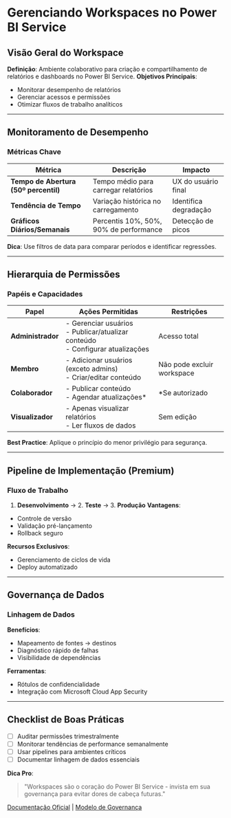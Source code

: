 # Gerenciando Workspaces no Power BI Service

## Visão Geral do Workspace

**Definição**: Ambiente colaborativo para criação e compartilhamento de relatórios e dashboards no Power BI Service.
**Objetivos Principais**:

- Monitorar desempenho de relatórios
- Gerenciar acessos e permissões
- Otimizar fluxos de trabalho analíticos

---

## Monitoramento de Desempenho

### Métricas Chave

| Métrica                               | Descrição                              | Impacto               |
| ------------------------------------- | -------------------------------------- | --------------------- |
| **Tempo de Abertura (50º percentil)** | Tempo médio para carregar relatórios   | UX do usuário final   |
| **Tendência de Tempo**                | Variação histórica no carregamento     | Identifica degradação |
| **Gráficos Diários/Semanais**         | Percentis 10%, 50%, 90% de performance | Detecção de picos     |

**Dica**: Use filtros de data para comparar períodos e identificar regressões.

---

## Hierarquia de Permissões

### Papéis e Capacidades

| Papel             | Ações Permitidas                                                                   | Restrições                 |
| ----------------- | ---------------------------------------------------------------------------------- | -------------------------- |
| **Administrador** | - Gerenciar usuários<br>- Publicar/atualizar conteúdo<br>- Configurar atualizações | Acesso total               |
| **Membro**        | - Adicionar usuários (exceto admins)<br>- Criar/editar conteúdo                    | Não pode excluir workspace |
| **Colaborador**   | - Publicar conteúdo<br>- Agendar atualizações\*                                    | \*Se autorizado            |
| **Visualizador**  | - Apenas visualizar relatórios<br>- Ler fluxos de dados                            | Sem edição                 |

**Best Practice**: Aplique o princípio do menor privilégio para segurança.

---

## Pipeline de Implementação (Premium)

### Fluxo de Trabalho

1. **Desenvolvimento** → 2. **Teste** → 3. **Produção**
   **Vantagens**:

- Controle de versão
- Validação pré-lançamento
- Rollback seguro

**Recursos Exclusivos**:

- Gerenciamento de ciclos de vida
- Deploy automatizado

---

## Governança de Dados

### Linhagem de Dados

**Benefícios**:

- Mapeamento de fontes → destinos
- Diagnóstico rápido de falhas
- Visibilidade de dependências

**Ferramentas**:

- Rótulos de confidencialidade
- Integração com Microsoft Cloud App Security

---

## Checklist de Boas Práticas

- [ ] Auditar permissões trimestralmente
- [ ] Monitorar tendências de performance semanalmente
- [ ] Usar pipelines para ambientes críticos
- [ ] Documentar linhagem de dados essenciais

**Dica Pro**:

> "Workspaces são o coração do Power BI Service - invista em sua governança para evitar dores de cabeça futuras."

[Documentação Oficial](https://learn.microsoft.com/power-bi/collaborate-share/service-new-workspaces) | [Modelo de Governança](https://aka.ms/PBIGovernance)

